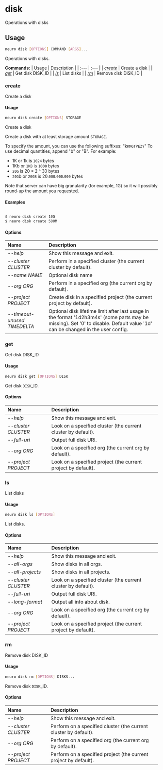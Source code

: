 # disk

Operations with disks

## Usage

```bash
neuro disk [OPTIONS] COMMAND [ARGS]...
```

Operations with disks.

**Commands:**
| Usage | Description |
| :--- | :--- |
| [_create_](disk.md#create) | Create a disk |
| [_get_](disk.md#get) | Get disk DISK\_ID |
| [_ls_](disk.md#ls) | List disks |
| [_rm_](disk.md#rm) | Remove disk DISK\_ID |


### create

Create a disk


#### Usage

```bash
neuro disk create [OPTIONS] STORAGE
```

Create a disk

Create a disk with at least storage amount `STORAGE`.

To
specify the amount, you can use the following suffixes: "k`KMGTPEZY`"
To use
decimal quantities, append "b" or "B". For example:
- 1K or 1k is `1024` bytes
- 1Kb or `1KB` is `1000` bytes
- `20G` is 20 * 2 ^ 30 bytes
- `20G`b or `20GB`
is 20.`000`.`000`.`000` bytes

Note that server can have big granularity (for
example, 1G)
so it will possibly round-up the amount you requested.

#### Examples

```bash

$ neuro disk create 10G
$ neuro disk create 500M
```

#### Options

| Name | Description |
| :--- | :--- |
| _--help_ | Show this message and exit. |
| _--cluster CLUSTER_ | Perform in a specified cluster \(the current cluster by default\). |
| _--name NAME_ | Optional disk name |
| _--org ORG_ | Perform in a specified org \(the current org by default\). |
| _--project PROJECT_ | Create disk in a specified project \(the current project by default\). |
| _--timeout-unused TIMEDELTA_ | Optional disk lifetime limit after last usage in the format '1d2h3m4s' \(some parts may be missing\). Set '0' to disable. Default value '1d' can be changed in the user config. |



### get

Get disk DISK_ID


#### Usage

```bash
neuro disk get [OPTIONS] DISK
```

Get disk `DISK`_ID.

#### Options

| Name | Description |
| :--- | :--- |
| _--help_ | Show this message and exit. |
| _--cluster CLUSTER_ | Look on a specified cluster \(the current cluster by default\). |
| _--full-uri_ | Output full disk URI. |
| _--org ORG_ | Look on a specified org \(the current org by default\). |
| _--project PROJECT_ | Look on a specified project \(the current project by default\). |



### ls

List disks


#### Usage

```bash
neuro disk ls [OPTIONS]
```

List disks.

#### Options

| Name | Description |
| :--- | :--- |
| _--help_ | Show this message and exit. |
| _--all-orgs_ | Show disks in all orgs. |
| _--all-projects_ | Show disks in all projects. |
| _--cluster CLUSTER_ | Look on a specified cluster \(the current cluster by default\). |
| _--full-uri_ | Output full disk URI. |
| _--long-format_ | Output all info about disk. |
| _--org ORG_ | Look on a specified org \(the current org by default\). |
| _--project PROJECT_ | Look on a specified project \(the current project by default\). |



### rm

Remove disk DISK_ID


#### Usage

```bash
neuro disk rm [OPTIONS] DISKS...
```

Remove disk `DISK`_ID.

#### Options

| Name | Description |
| :--- | :--- |
| _--help_ | Show this message and exit. |
| _--cluster CLUSTER_ | Perform on a specified cluster \(the current cluster by default\). |
| _--org ORG_ | Perform on a specified org \(the current org by default\). |
| _--project PROJECT_ | Perform on a specified project \(the current project by default\). |


